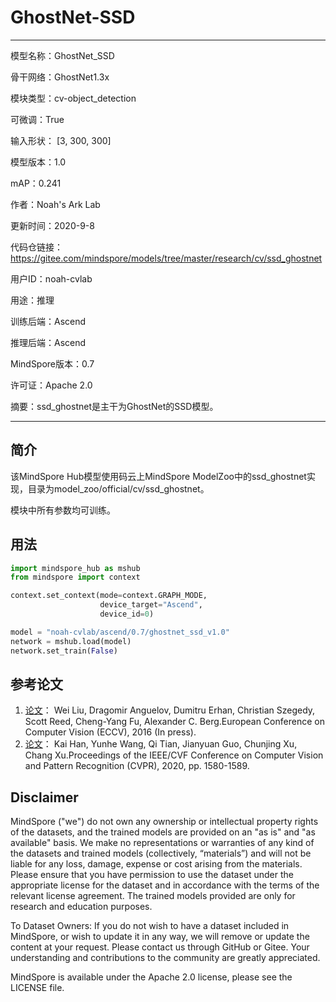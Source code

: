 # GhostNet-SSD

---

模型名称：GhostNet_SSD

骨干网络：GhostNet1.3x

模块类型：cv-object_detection

可微调：True

输入形状： [3, 300, 300]

模型版本：1.0

mAP：0.241

作者：Noah's Ark Lab

更新时间：2020-9-8

代码仓链接： <https://gitee.com/mindspore/models/tree/master/research/cv/ssd_ghostnet>

用户ID：noah-cvlab

用途：推理

训练后端：Ascend

推理后端：Ascend

MindSpore版本：0.7

许可证：Apache 2.0

摘要：ssd_ghostnet是主干为GhostNet的SSD模型。

---

## 简介

该MindSpore Hub模型使用码云上MindSpore ModelZoo中的ssd_ghostnet实现，目录为model_zoo/official/cv/ssd_ghostnet。

模块中所有参数均可训练。

## 用法

```python
import mindspore_hub as mshub
from mindspore import context

context.set_context(mode=context.GRAPH_MODE,
                    device_target="Ascend",
                    device_id=0)

model = "noah-cvlab/ascend/0.7/ghostnet_ssd_v1.0"
network = mshub.load(model)
network.set_train(False)

```

## 参考论文

1. [论文](https://arxiv.org/abs/1512.02325)：   Wei Liu, Dragomir Anguelov, Dumitru Erhan, Christian Szegedy, Scott Reed, Cheng-Yang Fu, Alexander C. Berg.European Conference on Computer Vision (ECCV), 2016 (In press).
2. [论文](https://openaccess.thecvf.com/content_CVPR_2020/html/Han_GhostNet_More_Features_From_Cheap_Operations_CVPR_2020_paper.html)：   Kai Han, Yunhe Wang, Qi Tian, Jianyuan Guo, Chunjing Xu, Chang Xu.Proceedings of the IEEE/CVF Conference on Computer Vision and Pattern Recognition (CVPR), 2020, pp. 1580-1589.

## Disclaimer

MindSpore ("we") do not own any ownership or intellectual property rights of the datasets, and the trained models are provided on an "as is" and "as available" basis. We make no representations or warranties of any kind of the datasets and trained models (collectively, “materials”) and will not be liable for any loss, damage, expense or cost arising from the materials. Please ensure that you have permission to use the dataset under the appropriate license for the dataset and in accordance with the terms of the relevant license agreement. The trained models provided are only for research and education purposes.

To Dataset Owners: If you do not wish to have a dataset included in MindSpore, or wish to update it in any way, we will remove or update the content at your request. Please contact us through GitHub or Gitee. Your understanding and contributions to the community are greatly appreciated.

MindSpore is available under the Apache 2.0 license, please see the LICENSE file.